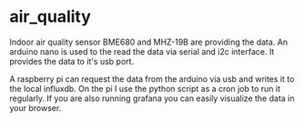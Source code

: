 # air_quality
Indoor air quality sensor BME680 and MHZ-19B are providing the data. An arduino nano is used to the read the data via serial and i2c interface. It provides the data to it's usb port. 

A raspberry pi can request the data from the arduino via usb and writes it to the local influxdb. On the pi I use the python script as a cron job to run it regularly. If you are also running grafana you can easily visualize the data in your browser.
